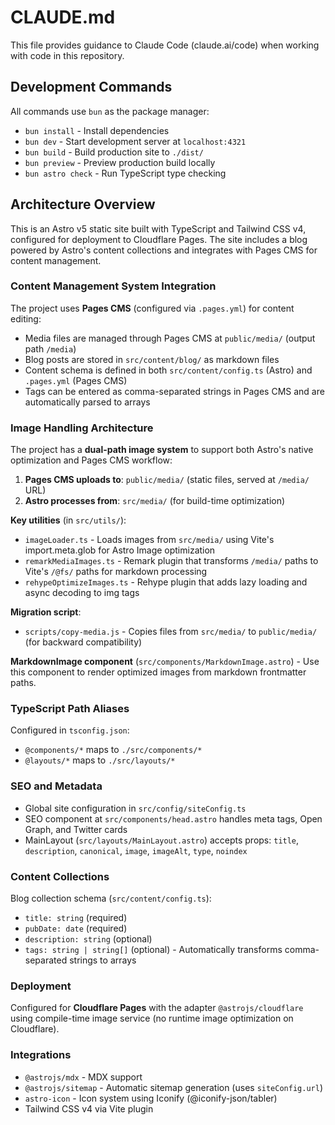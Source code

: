 # CLAUDE.md

This file provides guidance to Claude Code (claude.ai/code) when working with code in this repository.

## Development Commands

All commands use `bun` as the package manager:

- `bun install` - Install dependencies
- `bun dev` - Start development server at `localhost:4321`
- `bun build` - Build production site to `./dist/`
- `bun preview` - Preview production build locally
- `bun astro check` - Run TypeScript type checking

## Architecture Overview

This is an Astro v5 static site built with TypeScript and Tailwind CSS v4, configured for deployment to Cloudflare Pages. The site includes a blog powered by Astro's content collections and integrates with Pages CMS for content management.

### Content Management System Integration

The project uses **Pages CMS** (configured via `.pages.yml`) for content editing:

- Media files are managed through Pages CMS at `public/media/` (output path `/media`)
- Blog posts are stored in `src/content/blog/` as markdown files
- Content schema is defined in both `src/content/config.ts` (Astro) and `.pages.yml` (Pages CMS)
- Tags can be entered as comma-separated strings in Pages CMS and are automatically parsed to arrays

### Image Handling Architecture

The project has a **dual-path image system** to support both Astro's native optimization and Pages CMS workflow:

1. **Pages CMS uploads to**: `public/media/` (static files, served at `/media/` URL)
2. **Astro processes from**: `src/media/` (for build-time optimization)

**Key utilities** (in `src/utils/`):

- `imageLoader.ts` - Loads images from `src/media/` using Vite's import.meta.glob for Astro Image optimization
- `remarkMediaImages.ts` - Remark plugin that transforms `/media/` paths to Vite's `/@fs/` paths for markdown processing
- `rehypeOptimizeImages.ts` - Rehype plugin that adds lazy loading and async decoding to img tags

**Migration script**:

- `scripts/copy-media.js` - Copies files from `src/media/` to `public/media/` (for backward compatibility)

**MarkdownImage component** (`src/components/MarkdownImage.astro`) - Use this component to render optimized images from markdown frontmatter paths.

### TypeScript Path Aliases

Configured in `tsconfig.json`:

- `@components/*` maps to `./src/components/*`
- `@layouts/*` maps to `./src/layouts/*`

### SEO and Metadata

- Global site configuration in `src/config/siteConfig.ts`
- SEO component at `src/components/head.astro` handles meta tags, Open Graph, and Twitter cards
- MainLayout (`src/layouts/MainLayout.astro`) accepts props: `title`, `description`, `canonical`, `image`, `imageAlt`, `type`, `noindex`

### Content Collections

Blog collection schema (`src/content/config.ts`):

- `title: string` (required)
- `pubDate: date` (required)
- `description: string` (optional)
- `tags: string | string[]` (optional) - Automatically transforms comma-separated strings to arrays

### Deployment

Configured for **Cloudflare Pages** with the adapter `@astrojs/cloudflare` using compile-time image service (no runtime image optimization on Cloudflare).

### Integrations

- `@astrojs/mdx` - MDX support
- `@astrojs/sitemap` - Automatic sitemap generation (uses `siteConfig.url`)
- `astro-icon` - Icon system using Iconify (@iconify-json/tabler)
- Tailwind CSS v4 via Vite plugin
